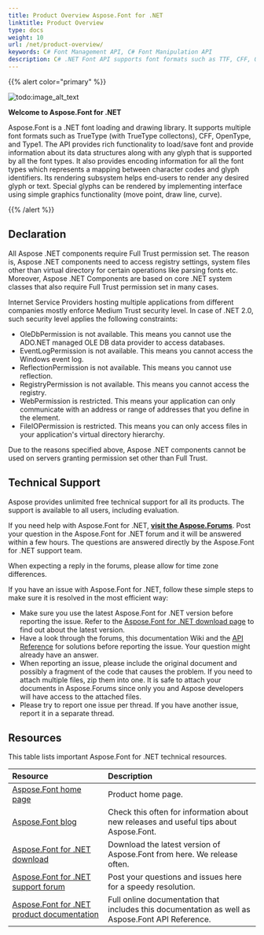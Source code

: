 ```yaml
---
title: Product Overview Aspose.Font for .NET
linktitle: Product Overview 
type: docs
weight: 10
url: /net/product-overview/
keywords: C# Font Management API, C# Font Manipulation API
description: C# .NET Font API supports font formats such as TTF, CFF, OpenType, WOFF and Type1 and has a rendering subsystem to render any desired glyph or text.
---
```


{{% alert color="primary" %}}

![todo:image_alt_text](product-overview_1.png)

**Welcome to Aspose.Font for .NET**

Aspose.Font is a .NET font loading and drawing library. It supports multiple font formats such as TrueType (with TrueType collectons), CFF, OpenType, and Type1. The API provides rich functionality to load/save font and provide information about its data structures along with any glyph that is supported by all the font types. It also provides encoding information for all the font types which represents a mapping between character codes and glyph identifiers. Its rendering subsystem helps end-users to render any desired glyph or text. Special glyphs can be rendered by implementing interface using simple graphics functionality (move point, draw line, curve).

{{% /alert %}}
## **Declaration**
All Aspose .NET components require Full Trust permission set. The reason is, Aspose .NET components need to access registry settings, system files other than virtual directory for certain operations like parsing fonts etc. Moreover, Aspose .NET Components are based on core .NET system classes that also require Full Trust permission set in many cases.

Internet Service Providers hosting multiple applications from different companies mostly enforce Medium Trust security level. In case of .NET 2.0, such security level applies the following constraints:

- OleDbPermission is not available. This means you cannot use the ADO.NET managed OLE DB data provider to access databases.
- EventLogPermission is not available. This means you cannot access the Windows event log.
- ReflectionPermission is not available. This means you cannot use reflection.
- RegistryPermission is not available. This means you cannot access the registry.
- WebPermission is restricted. This means your application can only communicate with an address or range of addresses that you define in the <trust> element.
- FileIOPermission is restricted. This means you can only access files in your application's virtual directory hierarchy.

Due to the reasons specified above, Aspose .NET components cannot be used on servers granting permission set other than Full Trust.
## **Technical Support**
Aspose provides unlimited free technical support for all its products. The support is available to all users, including evaluation.

If you need help with Aspose.Font for .NET, [**visit the Aspose.Forums**](https://forum.aspose.com/). Post your question in the Aspose.Font for .NET forum and it will be answered within a few hours. The questions are answered directly by the Aspose.Font for .NET support team.

When expecting a reply in the forums, please allow for time zone differences.

If you have an issue with Aspose.Font for .NET, follow these simple steps to make sure it is resolved in the most efficient way:

- Make sure you use the latest Aspose.Font for .NET version before reporting the issue. Refer to the [Aspose.Font for .NET download page](https://www.nuget.org/packages/Aspose.Font/) to find out about the latest version.
- Have a look through the forums, this documentation Wiki and the [API Reference](https://reference.aspose.com/font/net/) for solutions before reporting the issue. Your question might already have an answer.
- When reporting an issue, please include the original document and possibly a fragment of the code that causes the problem. If you need to attach multiple files, zip them into one. It is safe to attach your documents in Aspose.Forums since only you and Aspose developers will have access to the attached files.
- Please try to report one issue per thread. If you have another issue, report it in a separate thread.
## **Resources**
This table lists important Aspose.Font for .NET technical resources.

|**Resource**|**Description**|
| :- | :- |
|[Aspose.Font home page](https://products.aspose.com/font/net)|Product home page.|
|[Aspose.Font blog](https://blog.aspose.com/category/font/)|Check this often for information about new releases and useful tips about Aspose.Font.|
|[Aspose.Font for .NET download](https://www.nuget.org/packages/Aspose.font/)|Download the latest version of Aspose.Font from here. We release often.|
|[Aspose.Font for .NET support forum](https://forum.aspose.com/font)|Post your questions and issues here for a speedy resolution.|
|[Aspose.Font for .NET product documentation](/font/net/home/)|Full online documentation that includes this documentation as well as Aspose.Font API Reference.|
